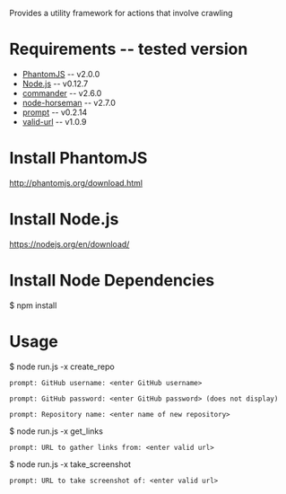 
Provides a utility framework for actions that involve crawling

Requirements -- tested version
============
* [PhantomJS](http://phantomjs.org) -- v2.0.0
* [Node.js](http://nodejs.org/) -- v0.12.7
* [commander](https://www.npmjs.com/package/commander) -- v2.6.0
* [node-horseman](https://www.npmjs.com/package/node-horseman) -- v2.7.0
* [prompt](https://www.npmjs.com/package/prompt) -- v0.2.14
* [valid-url](https://www.npmjs.com/package/valid-url) -- v1.0.9

Install PhantomJS
============
http://phantomjs.org/download.html

Install Node.js
============
https://nodejs.org/en/download/

Install Node Dependencies
============
$ npm install

Usage
============

$ node run.js -x create_repo

`prompt: GitHub username: <enter GitHub username>`

`prompt: GitHub password: <enter GitHub password> (does not display)`

`prompt: Repository name: <enter name of new repository>`


$ node run.js -x get_links

`prompt: URL to gather links from: <enter valid url>`


$ node run.js -x take_screenshot

`prompt: URL to take screenshot of: <enter valid url>`
